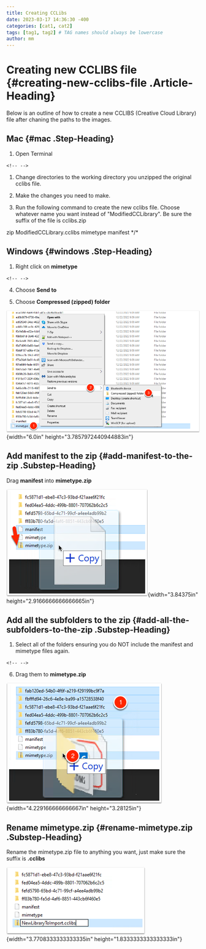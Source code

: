 ```yaml
---
title: Creating CCLibs
date: 2023-03-17 14:36:30 -400
categories: [cat1, cat2]
tags: [tag1, tag2] # TAG names should always be lowercase
author: mm
---
```


# Creating new CCLIBS file {#creating-new-cclibs-file .Article-Heading}

Below is an outline of how to create a new CCLIBS (Creative Cloud
Library) file after chaning the paths to the images.

## Mac {#mac .Step-Heading}

1.  Open Terminal

```{=html}
<!-- -->
```
1.  Change directories to the working directory you unzipped the
    original cclibs file.

2.  Make the changes you need to make.

3.  Run the following command to create the new cclibs file. Choose
    whatever name you want instead of \"ModifiedCCLibrary\". Be sure the
    suffix of the file is cclibs.zip

zip ModifiedCCLibrary.cclibs mimetype manifest \*/\*

## Windows {#windows .Step-Heading}

1.  Right click on **mimetype**

```{=html}
<!-- -->
```
4.  Choose **Send to**

5.  Choose **Compressed (zipped) folder**

![1.png](/images/creating-new-cclibs-file/media/ssimage1.png){width="6.0in"
height="3.7857972440944883in"}

## Add manifest to the zip {#add-manifest-to-the-zip .Substep-Heading}

Drag **manifest** into **mimetype.zip**

![1.png](/images/creating-new-cclibs-file/media/ssimage2.png){width="3.84375in"
height="2.9166666666666665in"}

## Add all the subfolders to the zip {#add-all-the-subfolders-to-the-zip .Substep-Heading}

1.  Select all of the folders ensuring you do NOT include the manifest
    and mimetype files again.

```{=html}
<!-- -->
```
6.  Drag them to **mimetype.zip**

![1.png](/images/creating-new-cclibs-file/media/ssimage3.png){width="4.229166666666667in"
height="3.28125in"}

## Rename mimetype.zip {#rename-mimetype.zip .Substep-Heading}

Rename the mimetype.zip file to anything you want, just make sure the
suffix is **.cclibs**

![1.png](/images/creating-new-cclibs-file/media/ssimage4.png){width="3.7708333333333335in"
height="1.8333333333333333in"}
